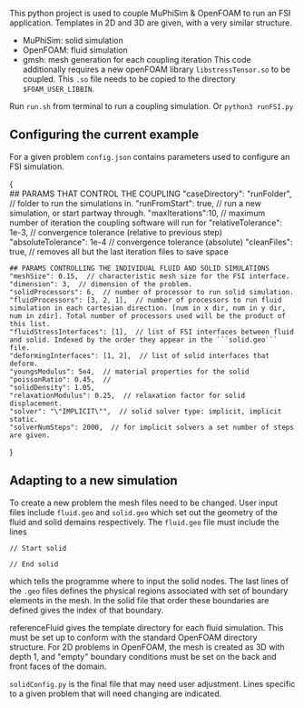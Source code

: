 
This python project is used to couple MuPhiSim & OpenFOAM to run an FSI application. Templates in 2D and 3D are given, with a very similar structure. 

- MuPhiSim: solid simulation
- OpenFOAM: fluid simulation
- gmsh: mesh generation for each coupling iteration
This code additionally requires a new openFOAM library ```libstressTensor.so``` to be coupled. This ```.so``` file needs to be copied to
the directory ```$FOAM_USER_LIBBIN```.

Run ```run.sh``` from terminal to run a coupling simulation. Or ```python3 runFSI.py```

## Configuring the current example
For a given problem ```config.json``` contains parameters used to configure an FSI simulation.

{   
    ## PARAMS THAT CONTROL THE COUPLING
    "caseDirectory": "runFolder",  // folder to run the simulations in.
    "runFromStart": true,  // run a new simulation, or start partway through.
    "maxIterations":10,  // maximum number of iteration the coupling software will run for
    "relativeTolerance": 1e-3,   // convergence tolerance (relative to previous step) 
    "absoluteTolerance": 1e-4  // convergence tolerance (absolute)
    "cleanFiles": true, // removes all but the last iteration files to save space

    ## PARAMS CONTROLLING THE INDIVIDUAL FLUID AND SOLID SIMULATIONS
    "meshSize": 0.15,  // characteristic mesh size for the FSI interface.
    "dimension": 3,  // dimension of the problem.
    "solidProcessors": 6,  // number of processor to run solid simulation.
    "fluidProcessors": [3, 2, 1],  // number of processors to run fluid simulation in each cartesian direction. [num in x dir, num in y dir, num in zdir]. Total number of processors used will be the product of this list. 
    "fluidStressInterfaces": [1],  // list of FSI interfaces between fluid and solid. Indexed by the order they appear in the ```solid.geo``` file.
    "deformingInterfaces": [1, 2],  // list of solid interfaces that deform.
    "youngsModulus": 5e4,  // material properties for the solid
    "poissonRatio": 0.45,  // 
    "solidDensity": 1.05,
    "relaxationModulus": 0.25,  // relaxation factor for solid displacement. 
    "solver": "\"IMPLICIT\"",  // solid solver type: implicit, implicit static. 
    "solverNumSteps": 2000,  // for implicit solvers a set number of steps are given.
}


## Adapting to a new simulation

To create a new problem the mesh files need to be changed. 
User input files include ```fluid.geo``` and ```solid.geo``` which set out the geometry of the fluid and solid demains respectively.
The ```fluid.geo``` file must include the lines

```// Start solid```

```// End solid```

which tells the programme where to input the solid nodes. The last lines of the ```.geo``` files defines the physical regions associated with set of boundary elements in the mesh. In the solid file that order these boundaries are defined gives the index of that boundary.

referenceFluid gives the template directory for each fluid simulation. This must be set up to conform with the standard OpenFOAM directory structure. For 2D problems in OpenFOAM, the mesh is created as 3D with depth 1, and "empty" boundary conditions must be set on the back and front faces of the domain. 

```solidConfig.py``` is the final file that may need user adjustment. Lines specific to a given problem that will need changing are indicated.
